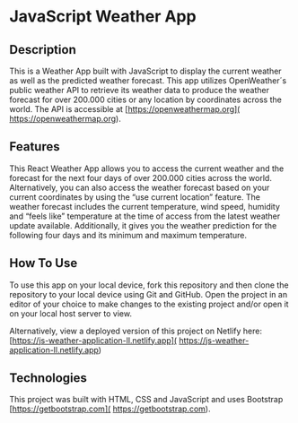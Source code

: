 # JavaScript Weather App

## Description 

This is a Weather App built with JavaScript to display the current weather as well as the predicted weather forecast. This app utilizes OpenWeather´s public weather API to retrieve its weather data to produce the weather forecast for over 200.000 cities or any location by coordinates across the world. The API is accessible at [https://openweathermap.org]( https://openweathermap.org).

## Features

This React Weather App allows you to access the current weather and the forecast for the next four days of over 200.000 cities across the world. Alternatively, you can also access the weather forecast based on your current coordinates by using the “use current location” feature. The weather forecast includes the current temperature, wind speed, humidity and “feels like” temperature at the time of access from the latest weather update available.  Additionally, it gives you the weather prediction for the following four days and its minimum and maximum temperature. 

## How To Use 

To use this app on your local device, fork this repository and then clone the repository to your local device using Git and GitHub. Open the project in an editor of your choice to make changes to the existing project and/or open it on your local host server to view. 

Alternatively, view a deployed version of this project on Netlify here: [https://js-weather-application-ll.netlify.app]( https://js-weather-application-ll.netlify.app)

## Technologies

This project was built with HTML, CSS and JavaScript and uses Bootstrap [https://getbootstrap.com]( https://getbootstrap.com).



